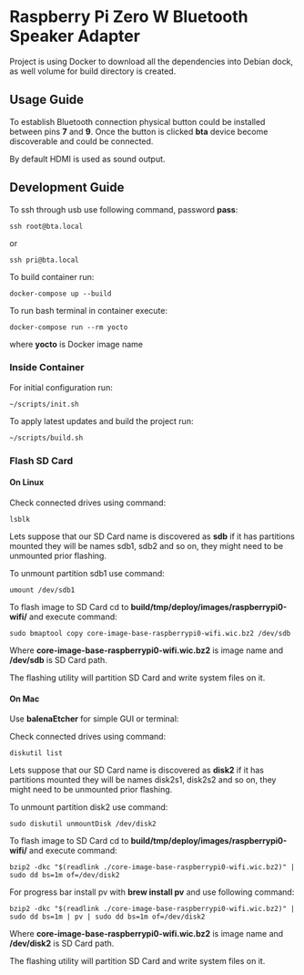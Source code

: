# Raspberry Pi Zero W Bluetooth Speaker Adapter

Project is using Docker to download all the dependencies into Debian dock, as well volume for build directory is created.

## Usage Guide

To establish Bluetooth connection physical button could be installed between pins **7** and **9**. Once the button is clicked **bta** device become discoverable and could be connected.

By default HDMI is used as sound output.

## Development Guide

To ssh through usb use following command, password **pass**:
```
ssh root@bta.local
```
or
```
ssh pri@bta.local
```

To build container run:
```
docker-compose up --build
```

To run bash terminal in container execute:
```
docker-compose run --rm yocto
```
where **yocto** is Docker image name


### Inside Container

For initial configuration run:
```
~/scripts/init.sh
```

To apply latest updates and build the project run:
```
~/scripts/build.sh
```

### Flash SD Card

#### On Linux

Check connected drives using command:
```
lsblk
```

Lets suppose that our SD Card name is discovered as **sdb** if it has partitions mounted they will be names sdb1, sdb2 and so on, they might need to be unmounted prior flashing.

To unmount partition sdb1 use command:
```
umount /dev/sdb1
```

To flash image to SD Card cd to **build/tmp/deploy/images/raspberrypi0-wifi/** and execute command:
```
sudo bmaptool copy core-image-base-raspberrypi0-wifi.wic.bz2 /dev/sdb
```

Where **core-image-base-raspberrypi0-wifi.wic.bz2** is image name and **/dev/sdb** is SD Card path.

The flashing utility will partition SD Card and write system files on it.

#### On Mac

Use **balenaEtcher** for simple GUI or terminal:

Check connected drives using command:
```
diskutil list
```

Lets suppose that our SD Card name is discovered as **disk2** if it has partitions mounted they will be names disk2s1, disk2s2 and so on, they might need to be unmounted prior flashing.

To unmount partition disk2 use command:
```
sudo diskutil unmountDisk /dev/disk2
```

To flash image to SD Card cd to **build/tmp/deploy/images/raspberrypi0-wifi/** and execute command:
```
bzip2 -dkc "$(readlink ./core-image-base-raspberrypi0-wifi.wic.bz2)" | sudo dd bs=1m of=/dev/disk2
```

For progress bar install pv with **brew install pv** and use following command:
```
bzip2 -dkc "$(readlink ./core-image-base-raspberrypi0-wifi.wic.bz2)" | sudo dd bs=1m | pv | sudo dd bs=1m of=/dev/disk2
```

Where **core-image-base-raspberrypi0-wifi.wic.bz2** is image name and **/dev/disk2** is SD Card path.

The flashing utility will partition SD Card and write system files on it.
